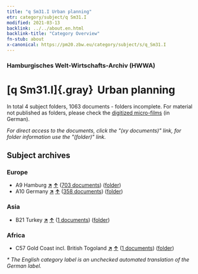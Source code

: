 ```yaml
---
title: "q Sm31.I Urban planning"
etr: category/subject/q Sm31.I
modified: 2021-03-13
backlink: ../../about.en.html
backlink-title: "Category Overview"
fn-stub: about
x-canonical: https://pm20.zbw.eu/category/subject/s/q_Sm31.I
---
```


### Hamburgisches Welt-Wirtschafts-Archiv (HWWA)
# [q Sm31.I]{.gray}&#8201; Urban planning&#160; 





In total 4 subject folders, 1063 documents - folders incomplete.
For material not published as folders, please check the [digitized micro-films](/film/h1_sh.de.html) (in German).

_For direct access to the documents, click the "(xy documents)" link, for folder information use the "(folder)" link._

## Subject archives



### Europe

- A9 Hamburg [**&nearr;**](../../../geo/i/140905/about.en.html "Hamburg (all folders)") [**&uarr;**](../../../geo/about.en.html#A9 "Country category system") (<a href="https://pm20.zbw.eu/dfgview/sh/140905,182304" title="about: Hamburg : Urban planning" target="_blank">703 documents</a>) ([folder](../../../../folder/sh/1409xx/140905/1823xx/182304/about.en.html))
- A10 Germany [**&nearr;**](../../../geo/i/126128/about.en.html "Germany (all folders)") [**&uarr;**](../../../geo/about.en.html#A10 "Country category system") (<a href="https://pm20.zbw.eu/dfgview/sh/126128,182304" title="about: Germany : Urban planning" target="_blank">358 documents</a>) ([folder](../../../../folder/sh/1261xx/126128/1823xx/182304/about.en.html))

### Asia

- B21 Turkey [**&nearr;**](../../../geo/i/141111/about.en.html "Turkey (all folders)") [**&uarr;**](../../../geo/about.en.html#B21 "Country category system") (<a href="https://pm20.zbw.eu/dfgview/sh/141111,182304" title="about: Turkey : Urban planning" target="_blank">1 documents</a>) ([folder](../../../../folder/sh/1411xx/141111/1823xx/182304/about.en.html))

### Africa

- C57 Gold Coast incl. British Togoland [**&nearr;**](../../../geo/i/141406/about.en.html "Gold Coast incl. British Togoland (all folders)") [**&uarr;**](../../../geo/about.en.html#C57 "Country category system") (<a href="https://pm20.zbw.eu/dfgview/sh/141406,182304" title="about: Gold Coast incl. British Togoland : Urban planning" target="_blank">1 documents</a>) ([folder](../../../../folder/sh/1414xx/141406/1823xx/182304/about.en.html))


_* The English category label is an unchecked automated translation of the German label._


